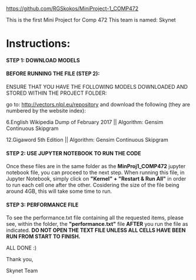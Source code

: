 https://github.com/RGSkokos/MiniProject-1_COMP472

This is the first Mini Project for Comp 472
This team is named: Skynet
# Instructions:
#### STEP 1: DOWNLOAD MODELS
#### BEFORE RUNNING THE FILE (STEP 2):
ENSURE THAT YOU HAVE THE FOLLOWING MODELS DOWNLOADED AND STORED WITHIN THE PROJECT FOLDER:

go to: http://vectors.nlpl.eu/repository 
and download the following (they are numbered by the website index):

6.English Wikipedia Dump of February 2017  ||  Algorithm: Gensim Continuous Skipgram


12.Gigaword 5th Edition                    ||  Algorithm: Gensim Continuous Skipgram
  
#### STEP 2: USE JUPYTER NOTEBOOK TO RUN THE CODE  
Once these files are in the same folder as the **MinProj1_COMP472**  jupyter notebook file, you can proceed to the next step.
When running this file, in Jupyter Notebook, simply click on **"Kernel" + "Restart & Run All"** in order to run each cell one after the other.
Cosidering the size of the file being around 4GB, this will take some time to run.

#### STEP 3: PERFORMANCE FILE
To see the performance.txt file containing all the requested items, please see, within the folder, the **"performance.txt"** file **AFTER** you run the file as indicated.
**DO NOT OPEN THE TEXT FILE UNLESS ALL CELLS HAVE BEEN RUN FROM START TO FINISH.**

ALL DONE :)

Thank you,

Skynet Team

